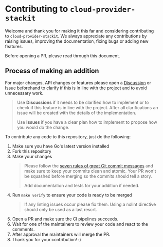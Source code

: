 # Contributing to `cloud-provider-stackit`

Welcome and thank you for making it this far and considering contributing to `cloud-provider-stackit`.
We always appreciate any contributions by raising issues, improving the documentation, fixing bugs or adding new features.

Before opening a PR, please read through this document.

## Process of making an addition

For major changes, API changes or features please open a [Discussion](https://github.com/stackitcloud/cloud-provider-stackit/discussions) or [Issue](https://github.com/stackitcloud/cloud-provider-stackit/issues) beforehand to clarify if this is in line with the project and to avoid unnecessary work.

> Use **Discussions** if it needs to be clarified how to implement or to check if this feature is in line with the project. After all clarifications an issue will be created with the details of the implementation.
>
> Use **Issues** if you have a clear plan how to implement to propose how you would do the change.


To contribute any code to this repository, just do the following:

1. Make sure you have Go's latest version installed
2. Fork this repository
3. Make your changes
   > Please follow the [seven rules of great Git commit messages](https://chris.beams.io/posts/git-commit/#seven-rules)
   > and make sure to keep your commits clean and atomic.
   > Your PR won't be squashed before merging so the commits should tell a story.
   >
   > Add documentation and tests for your addition if needed.
4. Run `make verify` to ensure your code is ready to be merged
   > If any linting issues occur please fix them.
   > Using a nolint directive should only be used as a last resort.
5. Open a PR and make sure the CI pipelines succeeds.
6. Wait for one of the maintainers to review your code and react to the comments.
7. After approval the maintainers will merge the PR.
8. Thank you for your contribution! :)
